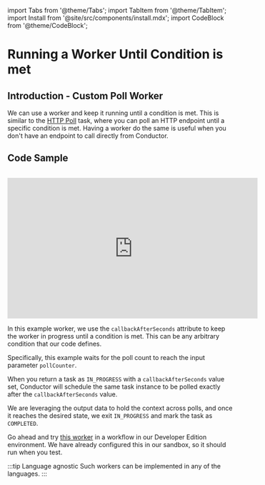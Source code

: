 import Tabs from '@theme/Tabs';
import TabItem from '@theme/TabItem';
import Install from '@site/src/components/install.mdx';
import CodeBlock from '@theme/CodeBlock';

# Running a Worker Until Condition is met

## Introduction - Custom Poll Worker

We can use a worker and keep it running until a condition is met. This is similar to the [HTTP Poll](/content/reference-docs/system-tasks/http-poll) task, where
you can poll an HTTP endpoint until a specific condition is met. Having a worker do the same is useful
when you don't have an endpoint to call directly from Conductor.

## Code Sample


```java dynamic https://github.com/conductor-sdk/orkes-java-springboot2-example/blob/main/src/main/java/io/orkes/example/banking/workers/PollUntilConditionMeetsWorker.java section=1 ../workers/PollUntilConditionMeetsWorker.java
```

<center><iframe width="560" height="315" src="https://www.youtube.com/embed/nI8IcSpzBLQ" title="YouTube video player" frameborder="0" allow="accelerometer; autoplay; clipboard-write; encrypted-media; gyroscope; picture-in-picture; web-share" allowfullscreen="allowfullscreen"
mozallowfullscreen="mozallowfullscreen"
msallowfullscreen="msallowfullscreen"
oallowfullscreen="oallowfullscreen"
webkitallowfullscreen="webkitallowfullscreen"></iframe></center>

In this example worker, we use the `callbackAfterSeconds` attribute to keep the worker in progress
until a condition is met. This can be any arbitrary condition that our code defines.

Specifically, this example waits for the poll count to reach the input parameter `pollCounter`.

When you return a task as `IN_PROGRESS` with a `callbackAfterSeconds` value set, Conductor
will schedule the same task instance to be polled exactly after the `callbackAfterSeconds` value.

We are leveraging the output data to hold the context across polls, and once it reaches the desired state, we exit `IN_PROGRESS`
and mark the task as `COMPLETED`.

Go ahead and try [this worker](https://developers.orkes.cloud/workflowDef/poll-until-condition-workflow) in a workflow in our Developer Edition environment. We have already configured this in our sandbox, so it should run when you test.

:::tip Language agnostic
Such workers can be implemented in any of the languages.
:::